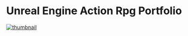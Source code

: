 # Unreal Engine Action Rpg Portfolio
[![thumbnail](https://github.com/user-attachments/assets/20799828-eee3-483e-8cf3-c88bfea26b6a)](https://drive.google.com/file/d/1ReGt8X3x95BzbW_mSu0NYFqgYbV-fvKL/view?usp=drive_link)
